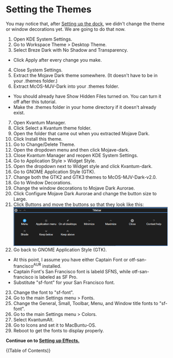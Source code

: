# Setting the Themes

You may notice that, after [Setting up the dock,](./dock.md) we didn't change the theme or window decorations yet. We are going to do that now.

1. Open KDE System Settings.
2. Go to Workspace Theme > Desktop Theme.
3. Select Breze Dark with No Shadow and Transparency.
  - Click Apply after every change you make.
4. Close System Settings.
5. Extract the Mojave Dark theme somewhere. (It doesn't have to be in your .themes folder.)
6. Extract McOS-MJV-Dark into your .themes folder.
  - You should already have Show Hidden Files turned on. You can turn it off after this tutorial.
  - Make the .themes folder in your home directory if it doesn't already exist.
7. Open Kvantum Manager.
8. Click Select a Kvantum theme folder.
9. Open the folder that came out when you extracted Mojave Dark.
10. Click Install this theme.
11. Go to Change/Delete Theme.
12. Open the dropdown menu and then click Mojave-dark.
13. Close Kvantum Manager and reopen KDE System Settings.
14. Go to Application Style > Widget Style.
15. Open the dropdown next to Widget style and click Kvantum-dark.
16. Go to GNOME Application Style (GTK).
17. Change both the GTK2 and GTK3 themes to McOS-MJV-Dark-v2.0.
18. Go to Window Decorations.
19. Change the window decorations to Mojave Dark Aurorae.
20. Click Configure Mojave Dark Aurorae and change the button size to Large.
21. Click Buttons and move the buttons so that they look like this:
![Close, Maximise, and Minimize to the left in that order, left-to-right.](./images/buttons.png)
22. Go back to GNOME Application Style (GTK).
  - At this point, I assume you have either Captain Font or otf-san-francisco<sup>AUR</sup> installed.
  - Captain Font's San Francisco font is labeld SFNS, while otf-san-francisco is labeled as SF Pro.
  - Substitute "sf-font" for your San Francisco font.
23. Change the font to "sf-font".
24. Go to the main Settings menu > Fonts.
25. Change the General, Small, Toolbar, Menu, and Window title fonts to "sf-font".
26. Go to the main Settings menu > Colors.
27. Select KvantumAlt.
28. Go to Icons and set it to MacBuntu-OS.
29. Reboot to get the fonts to display properly.

**Continue on to [Setting up Effects.](./effects.md)**

{\(Table of Contents\)}